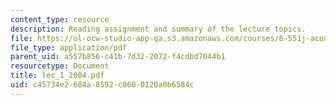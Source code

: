 ```yaml
---
content_type: resource
description: Reading assignment and summary of the lecture topics.
file: https://ol-ocw-studio-app-qa.s3.amazonaws.com/courses/6-551j-acoustics-of-speech-and-hearing-fall-2004/c45734e2684a8592c0600120a0b6584c_lec_1_2004.pdf
file_type: application/pdf
parent_uid: a557b856-c41b-7d32-2072-f4cdbd7044b1
resourcetype: Document
title: lec_1_2004.pdf
uid: c45734e2-684a-8592-c060-0120a0b6584c
---
```

